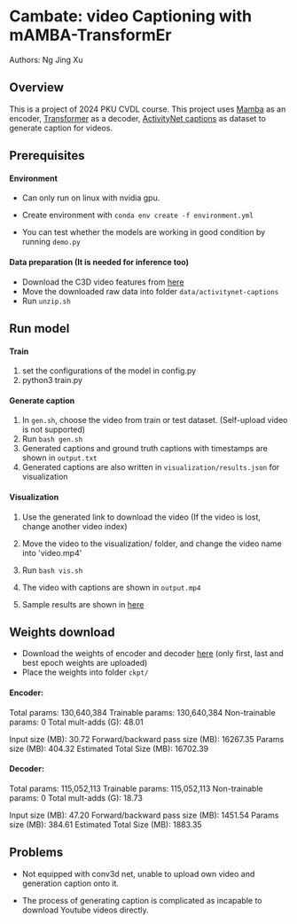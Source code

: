 # Cambate: video Captioning with mAMBA-TransformEr

Authors: Ng Jing Xu



## Overview

This is a project of 2024 PKU CVDL course. This project uses [Mamba](https://arxiv.org/abs/2312.00752) as an encoder, [Transformer](https://arxiv.org/abs/1706.03762) as a decoder, [ActivityNet captions](https://cs.stanford.edu/people/ranjaykrishna/densevid/) as dataset to generate caption for videos. 



## Prerequisites

#### Environment

- Can only run on linux with nvidia gpu.

- Create environment with `conda env create -f environment.yml`
- You can test whether the models are working in good condition by running `demo.py`

#### Data preparation (It is needed for inference too)

- Download the C3D video features from [here](https://rochester.app.box.com/s/8znalh6y5e82oml2lr7to8s6ntab6mav/folder/137471953557) 
- Move the downloaded raw data into folder `data/activitynet-captions`
- Run `unzip.sh`



## Run model

#### Train

1. set the configurations of the model in config.py
2. python3 train.py

#### Generate caption

1. In `gen.sh`, choose the video from train or test dataset. (Self-upload video is not supported)
2. Run `bash gen.sh`
3. Generated captions and ground truth captions with timestamps are shown in `output.txt`
4. Generated captions are also written in `visualization/results.json` for visualization

#### Visualization

1. Use the generated link to download the video (If the video is lost, change another video index)

2. Move the video to the visualization/ folder, and change the video name into 'video.mp4'

3. Run `bash vis.sh`

4. The video with captions are shown in `output.mp4`

5. Sample results are shown in [here](https://drive.google.com/drive/folders/13sFmIZVGUYXS3KDnyWpgT5COAmrhlL86?usp=sharing)

	

## Weights download

- Download the weights of encoder and decoder [here](https://drive.google.com/drive/folders/13sFmIZVGUYXS3KDnyWpgT5COAmrhlL86?usp=sharing) (only first, last and best epoch weights are uploaded)
- Place the weights into folder `ckpt/`

#### Encoder:
Total params: 130,640,384
Trainable params: 130,640,384
Non-trainable params: 0
Total mult-adds (G): 48.01

Input size (MB): 30.72
Forward/backward pass size (MB): 16267.35
Params size (MB): 404.32
Estimated Total Size (MB): 16702.39


#### Decoder:
Total params: 115,052,113
Trainable params: 115,052,113
Non-trainable params: 0
Total mult-adds (G): 18.73

Input size (MB): 47.20
Forward/backward pass size (MB): 1451.54
Params size (MB): 384.61
Estimated Total Size (MB): 1883.35



## Problems

- Not equipped with conv3d net, unable to upload own video and generation caption onto it.

- The process of generating caption is complicated as incapable to download Youtube videos directly.